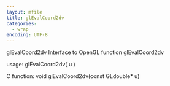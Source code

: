 ```yaml
---
layout: mfile
title: glEvalCoord2dv
categories:
  - wrap
encoding: UTF-8
---
```


glEvalCoord2dv  Interface to OpenGL function glEvalCoord2dv

usage:  glEvalCoord2dv( u )

C function:  void glEvalCoord2dv(const GLdouble\* u)